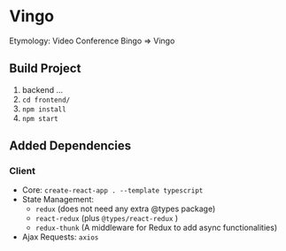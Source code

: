 # Vingo
Etymology: Video Conference Bingo => Vingo

## Build Project
1. backend ...
1. ``cd frontend/``
2. ``npm install``
3. ``npm start``

## Added Dependencies

### Client
* Core: ``create-react-app . --template typescript``
* State Management: 
    * ``redux`` (does not need any extra @types package)
    * ``react-redux`` (plus ``@types/react-redux`` )
    * ``redux-thunk`` (A middleware for Redux to add async functionalities)
* Ajax Requests: ``axios``